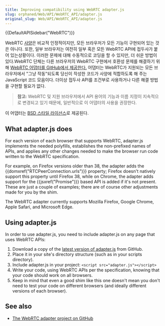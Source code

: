 ```yaml
---
title: Improving compatibility using WebRTC adapter.js
slug: orphaned/Web/API/WebRTC_API/adapter.js
original_slug: Web/API/WebRTC_API/adapter.js
---
```


{{DefaultAPISidebar("WebRTC")}}

WebRTC [사양](https://www.w3.org/TR/webrtc/)은 비교적 인정적이지만, 모든 브라우저가 모든 기능이 구현되어 있는 것은 아니다. 또한, 일부 브라우저는 여전히 일부 혹은 모든 WebRTC API에 접두사가 붙어 있는상황이다. 이러한 문제에 대해 수동적으로 코딩을 할 수 있지만, 더 쉬운 방법이 있다.WebRTC 단체는 다른 브라우저의 WebRTC 구현에서 호환성 문제를 해결하기 위해 [WebRTC 어댑터를 GitHub에서 제공한다.](https://github.com/webrtc/adapter/) 어댑터는 WebRTC가 지원되는 모든 브라우저에서 "그냥 작동"되도록 당신이 작성한 코드가 사양에 적합하도록 해 주는 JavaScript 코드 모음이다. 더이상 접두사 API를 조건부로 사용하거나 다른 해결 방법을 구현할 필요가 없다.

> **참고:** WebRTC 및 지원 브라우저에서 API 용어의 기능과 이름 지정이 지속적으로 변경되고 있기 때문에, 일반적으로 이 어댑터의 사용을 권장한다.

이 어댑터는 [BSD 스타일 라이선스](https://github.com/webrtc/adapter/blob/master/LICENSE.md)로 제공된다.

## What adapter.js does

For each version of each browser that supports WebRTC, adapter.js implements the needed polyfills, establishes the non-prefixed names of APIs, and applies any other changes needed to make the browser run code written to the WebRTC specification.

For example, on Firefox versions older than 38, the adapter adds the {{domxref("RTCPeerConnection.urls")}} property; Firefox doesn't natively support this property until Firefox 38, while on Chrome, the adapter adds support for the {{jsxref("Promise")}} based API is added if it's not present. These are just a couple of examples; there are of course other adjustments made for you by the shim.

The WebRTC adapter currently supports Mozilla Firefox, Google Chrome, Apple Safari, and Microsoft Edge.

## Using adapter.js

In order to use adapter.js, you need to include adapter.js on any page that uses WebRTC APIs:

1. Download a copy of the [latest version of adapter.js](https://github.com/webrtc/adapter/tree/master/release) from GitHub.
2. Place it in your site's directory structure (such as in your scripts directory).
3. Include adapter.js in your project: `<script src="adapter.js"></script>`
4. Write your code, using WebRTC APIs per the specification, knowing that your code should work on all browsers.
5. Keep in mind that even a good shim like this one doesn't mean you don't need to test your code on different browsers (and ideally different versions of each browser).

## See also

- [The WebRTC adapter project on GitHub](https://github.com/webrtc/adapter)
